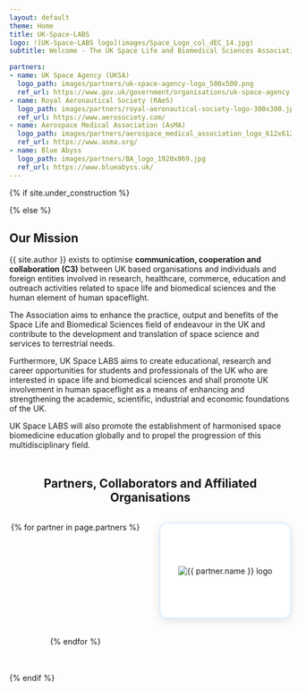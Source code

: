 ```yaml
---
layout: default
theme: Home
title: UK-Space-LABS
logo: ![UK-Space-LABS logo](images/Space_Logo_col_dEC_14.jpg)
subtitle: Welcome - The UK Space Life and Biomedical Sciences Association

partners:
- name: UK Space Agency (UKSA)
  logo_path: images/partners/uk-space-agency-logo_500x500.png
  ref_url: https://www.gov.uk/government/organisations/uk-space-agency
- name: Royal Aeronautical Society (RAeS)
  logo_path: images/partners/royal-aeronautical-society-logo-300x300.jpg
  ref_url: https://www.aerosociety.com/
- name: Aerospace Medical Association (AsMA)
  logo_path: images/partners/aerospace_medical_association_logo_612x612.jpg
  ref_url: https://www.asma.org/
- name: Blue Abyss
  logo_path: images/partners/BA_logo_1920x869.jpg
  ref_url: https://www.blueabyss.uk/
---
```


<!-- under_construction parameter set to 'true' in the _config.yaml -->
{% if site.under_construction %}
<!-- Maintenance mode is handled in the main_page layout -->
{% else %}

<section class="about-section" id="about">
  <h2>Our Mission</h2>
  
  <p>{{ site.author }} exists to optimise <strong>communication, cooperation and collaboration (C3)</strong> between UK based organisations and individuals and foreign entities involved in research, healthcare, commerce, education and outreach activities related to space life and biomedical sciences and the human element of human spaceflight.</p>
  
  <p>The Association aims to enhance the practice, output and benefits of the Space Life and Biomedical Sciences field of endeavour in the UK and contribute to the development and translation of space science and services to terrestrial needs.</p>
  
  <p>Furthermore, UK Space LABS aims to create educational, research and career opportunities for students and professionals of the UK who are interested in space life and biomedical sciences and shall promote UK involvement in human spaceflight as a means of enhancing and strengthening the academic, scientific, industrial and economic foundations of the UK.</p>
  
  <p>UK Space LABS will also promote the establishment of harmonised space biomedicine education globally and to propel the progression of this multidisciplinary field.</p>
</section>

<!-- Partners Section -->
    
<!--
<section class="partners-section">
  <h2>Partners, Collaborators and Affiliated Organisations</h2>
    <div class="partners-grid">
        <div class="partner-item">
          <a href="https://www.gov.uk/government/organisations/uk-space-agency" target="_blank" class="partner-logo">
              UKSA
          </a>
        <div class="partner-name">UK Space Agency</div>
      </div>
                
  <div class="partner-item">
        <a href="https://www.aerosociety.com/" target="_blank" class="partner-logo">
              RAeS
        </a>
      <div class="partner-name">Royal Aeronautical Society</div>
  </div>
                
  <div class="partner-item">
        <a href="https://www.asma.org/" target="_blank" class="partner-logo">
            AsMA
        </a>
      <div class="partner-name">Aerospace Medical Association</div>
  </div>
                
  <div class="partner-item">
      <a href="https://www.blueabyss.uk/" target="_blank" class="partner-logo">
          Blue Abyss
      </a>
   <div class="partner-name">Blue Abyss Ltd</div>
  </div>
  </div>
</section>
-->

<section class="partners-section">
  <h2>Partners, Collaborators and Affiliated Organisations</h2>
  <div class="partners-grid">
    {% for partner in page.partners %}
    <div class="partner-item">
      <a href="{{ partner.ref_url }}" target="_blank" class="partner-logo-link">
        <div class="partner-logo-container">
          <img src="{{ partner.logo_path | relative_url }}" alt="{{ partner.name }} logo" class="partner-logo-img">
        </div>
      </a>
    </div>
    {% endfor %}
  </div>
</section>

<!--<section class="content-section" id="mission">
  <h2>Our Partners</h2>
  
  <div class="mission-grid">
    <div class="mission-item">
      <div class="mission-icon">
        <i class="fa fa-users" aria-hidden="true"></i>
      </div>
      <h3>Collaboration</h3>
      <p>Building bridges between UK organisations and international partners in space life sciences and biomedical research.</p>
    </div>
    
    <div class="mission-item">
      <div class="mission-icon">
        <i class="fa fa-graduation-cap" aria-hidden="true"></i>
      </div>
      <h3>Education</h3>
      <p>Creating educational and career opportunities for students and professionals interested in space biomedicine.</p>
    </div>
    
    <div class="mission-item">
      <div class="mission-icon">
        <i class="fa fa-rocket" aria-hidden="true"></i>
      </div>
      <h3>Innovation</h3>
      <p>Promoting UK involvement in human spaceflight and advancing space science applications for terrestrial needs.</p>
    </div>
  </div>
</section>-->

<!-- <section class="team-section" id="team">
  <h2>Our Team</h2>
  
  {% if site.chair %}
  <div class="team-category">
    <h3>Chair</h3>
    <div class="team-grid">
      {% for member in site.chair %}
      <div class="team-member">
        <h4>{{ member.name }}</h4>
        <p class="member-role">{{ member.role }}</p>
        <p class="member-affiliate">{{ member.affiliate }}</p>
        {% if member.social_handler %}
        <p class="member-social">{{ member.social_handler }}</p>
        {% endif %}
      </div>
      {% endfor %}
    </div>
  </div>
  {% endif %}
  
  {% if site.co-ordinators %}
  <div class="team-category">
    <h3>Co-ordinators</h3>
    <div class="team-grid">
      {% for member in site.co-ordinators %}
      <div class="team-member">
        <h4>{{ member.name }}</h4>
        <p class="member-role">{{ member.role }}</p>
        <p class="member-affiliate">{{ member.affiliate }}</p>
        {% if member.social_handler %}
        <p class="member-social">{{ member.social_handler }}</p>
        {% endif %}
      </div>
      {% endfor %}
    </div>
  </div>
  {% endif %}
  
  {% if site.web_development %}
  <div class="team-category">
    <h3>Web Development</h3>
    <div class="team-grid">
      {% for member in site.web_development %}
      <div class="team-member">
        <h4>{{ member.name }}</h4>
        <p class="member-role">{{ member.role }}</p>
        <p class="member-affiliate">{{ member.affiliate }}</p>
        {% if member.social_handler %}
        <p class="member-social">{{ member.social_handler }}</p>
        {% endif %}
      </div>
      {% endfor %}
    </div>
  </div>
  {% endif %}
</section> -->

{% endif %}

<style>
/* Research Grid */
.research-grid {
  display: grid;
  grid-template-columns: repeat(auto-fit, minmax(300px, 1fr));
  gap: 2rem;
  margin-top: 2rem;
}

.research-item {
  background: rgba(255, 255, 255, 0.05);
  padding: 2rem;
  border-radius: 15px;
  text-align: center;
  border: 1px solid rgba(255, 255, 255, 0.1);
  transition: all 0.3s ease;
}

.research-item:hover {
  background: rgba(255, 255, 255, 0.1);
  transform: translateY(-5px);
  box-shadow: 0 10px 30px rgba(74, 158, 255, 0.2);
}

.research-icon {
  width: 60px;
  height: 60px;
  background: linear-gradient(45deg, #4a9eff, #00d4ff);
  border-radius: 50%;
  display: flex;
  align-items: center;
  justify-content: center;
  margin: 0 auto 1rem;
  font-size: 1.5rem;
  color: white;
}

.research-item h3 {
  color: #4a9eff;
  margin-bottom: 1rem;
  font-size: 1.2rem;
}

.research-item p {
  color: #e6f3ff;
  font-size: 0.95rem;
  line-height: 1.5;
}

/* Training Grid */
.training-grid {
  display: grid;
  grid-template-columns: repeat(auto-fit, minmax(300px, 1fr));
  gap: 2rem;
  margin: 2rem 0;
}

.training-item {
  background: rgba(255, 255, 255, 0.05);
  border-radius: 15px;
  overflow: hidden;
  border: 1px solid rgba(255, 255, 255, 0.1);
  transition: all 0.3s ease;
}

.training-item:hover {
  transform: translateY(-5px);
  box-shadow: 0 15px 40px rgba(74, 158, 255, 0.3);
}

.training-header {
  background: linear-gradient(45deg, #4a9eff, #00d4ff);
  padding: 1.5rem;
  display: flex;
  justify-content: space-between;
  align-items: center;
}

.training-header h3 {
  color: white;
  margin: 0;
  font-size: 1.2rem;
}

.training-level {
  background: rgba(255, 255, 255, 0.2);
  padding: 0.3rem 0.8rem;
  border-radius: 15px;
  font-size: 0.8rem;
  color: white;
  font-weight: 600;
}

.training-details {
  padding: 1.5rem;
}

.training-details p {
  color: #e6f3ff;
  margin-bottom: 1rem;
  line-height: 1.6;
}

.training-cta {
  text-align: center;
  margin-top: 3rem;
  padding: 2rem;
  background: rgba(74, 158, 255, 0.1);
  border-radius: 15px;
  border: 1px solid rgba(74, 158, 255, 0.3);
}

.training-cta h3 {
  color: #4a9eff;
  margin-bottom: 1rem;
  font-size: 1.5rem;
}

.cta-button {
  display: inline-block;
  background: linear-gradient(45deg, #4a9eff, #00d4ff);
  color: white;
  padding: 1rem 2rem;
  border-radius: 25px;
  text-decoration: none;
  font-weight: 600;
  margin-top: 1rem;
  transition: all 0.3s ease;
}

.cta-button:hover {
  transform: translateY(-2px);
  box-shadow: 0 10px 30px rgba(74, 158, 255, 0.4);
  color: white;
  text-decoration: none;
}

/* Events Grid */
.events-grid {
  display: grid;
  grid-template-columns: repeat(auto-fit, minmax(350px, 1fr));
  gap: 2rem;
  margin-top: 2rem;
}

.event-item {
  background: rgba(255, 255, 255, 0.05);
  padding: 2rem;
  border-radius: 15px;
  border: 1px solid rgba(255, 255, 255, 0.1);
  display: flex;
  gap: 1.5rem;
  align-items: center;
  transition: all 0.3s ease;
}

.event-item:hover {
  background: rgba(255, 255, 255, 0.1);
  transform: translateY(-5px);
}

.event-date {
  background: linear-gradient(45deg, #4a9eff, #00d4ff);
  padding: 1rem;
  border-radius: 10px;
  text-align: center;
  min-width: 80px;
}

.event-date .month {
  display: block;
  color: white;
  font-size: 0.9rem;
  font-weight: 600;
}

.event-date .day {
  display: block;
  color: white;
  font-size: 1.5rem;
  font-weight: bold;
}

.event-details h3 {
  color: #4a9eff;
  margin-bottom: 0.5rem;
  font-size: 1.2rem;
}

.event-details p {
  color: #e6f3ff;
  margin-bottom: 0.5rem;
  font-size: 0.95rem;
}

.event-type {
  background: rgba(74, 158, 255, 0.2);
  color: #4a9eff;
  padding: 0.3rem 0.8rem;
  border-radius: 12px;
  font-size: 0.8rem;
  font-weight: 600;
}

/* Partner descriptions */
.partner-description {
  font-size: 0.9rem;
  color: #b0c4de;
  margin-top: 0.5rem;
  line-height: 1.4;
}

.partners-section {
  margin: 3rem 0;
  text-align: center;
}

.partners-grid {
  display: grid;
  grid-template-columns: repeat(auto-fit, minmax(200px, 1fr));
  gap: 2rem;
  margin-top: 2rem;
  max-width: 1000px;
  margin-left: auto;
  margin-right: auto;
}

.partner-item {
  transition: all 0.3s ease;
}

.partner-logo-link {
  display: block;
  text-decoration: none;
  width: 100%;
  height: 100%;
}

.partner-logo-container {
  background: rgba(255, 255, 255, 0.95);
  border-radius: 15px;
  padding: 1.5rem;
  height: 120px;
  display: flex;
  align-items: center;
  justify-content: center;
  transition: all 0.3s ease;
  border: 2px solid rgba(74, 158, 255, 0.2);
  box-shadow: 0 5px 15px rgba(0, 0, 0, 0.1);
}

.partner-logo-container:hover {
  transform: translateY(-5px);
  box-shadow: 0 15px 30px rgba(74, 158, 255, 0.3);
  border-color: rgba(74, 158, 255, 0.5);
  background: rgba(255, 255, 255, 1);
}

.partner-logo-img {
  max-width: 100%;
  max-height: 100%;
  width: auto;
  height: auto;
  object-fit: contain;
  transition: all 0.3s ease;
}

.partner-logo-link:hover .partner-logo-img {
  transform: scale(1.05);
}

/* Responsive adjustments */
@media (max-width: 768px) {
  .partners-grid {
    grid-template-columns: repeat(auto-fit, minmax(150px, 1fr));
    gap: 1.5rem;
  }
  
  .partner-logo-container {
    height: 100px;
    padding: 1rem;
  }
}

@media (max-width: 480px) {
  .partners-grid {
    grid-template-columns: repeat(2, 1fr);
    gap: 1rem;
  }
  
  .partner-logo-container {
    height: 80px;
    padding: 0.8rem;
  }
}

/* Responsive adjustments */
@media (max-width: 768px) {
  .research-grid,
  .training-grid {
    grid-template-columns: 1fr;
    gap: 1.5rem;
  }
  
  .events-grid {
    grid-template-columns: 1fr;
  }
  
  .event-item {
    flex-direction: column;
    text-align: center;
  }
  
  .training-header {
    flex-direction: column;
    gap: 1rem;
  }
}

/* Mission Grid Fixes */
.mission-grid {
  display: grid;
  grid-template-columns: repeat(auto-fit, minmax(280px, 1fr));
  gap: 2rem;
  margin: 2rem 0 4rem 0; /* Increased bottom margin */
}

.mission-item {
  background: rgba(255, 255, 255, 0.05);
  padding: 2rem;
  border-radius: 15px;
  text-align: center;
  border: 1px solid rgba(255, 255, 255, 0.1);
  transition: all 0.3s ease;
}

.mission-item:hover {
  background: rgba(255, 255, 255, 0.1);
  transform: translateY(-5px);
  box-shadow: 0 10px 30px rgba(74, 158, 255, 0.2);
}

.mission-icon {
  width: 60px;
  height: 60px;
  background: linear-gradient(45deg, #4a9eff, #00d4ff);
  border-radius: 50%;
  display: flex;
  align-items: center;
  justify-content: center;
  margin: 0 auto 1rem;
  font-size: 1.5rem;
  color: white;
}

.mission-item h3 {
  color: #4a9eff;
  margin-bottom: 1rem;
  font-size: 1.3rem;
}

.mission-item p {
  color: #e6f3ff;
  font-size: 1rem;
  line-height: 1.6;
}

/* Team Section Fixes */
.team-section {
  margin-bottom: 4rem; /* Add bottom margin for separation */
}

.team-category {
  margin-bottom: 3rem;
}

.team-grid {
  display: grid;
  grid-template-columns: repeat(auto-fit, minmax(250px, 1fr));
  gap: 1.5rem;
  margin-top: 1.5rem;
}

.team-member {
  background: rgba(255, 255, 255, 0.05);
  padding: 1.5rem;
  border-radius: 12px;
  border: 1px solid rgba(255, 255, 255, 0.1);
  transition: all 0.3s ease;
}

.team-member:hover {
  background: rgba(255, 255, 255, 0.1);
  transform: translateY(-3px);
}

.team-member h4 {
  color: #4a9eff;
  margin-bottom: 0.5rem;
  font-size: 1.1rem;
}

.member-role {
  color: #87ceeb;
  font-style: italic;
  margin-bottom: 0.5rem;
}

.member-affiliate {
  color: #e6f3ff;
  font-size: 0.9rem;
  margin-bottom: 0.5rem;
}

.member-social {
  color: #00d4ff;
  font-size: 0.9rem;
  font-family: monospace;
}
</style>
